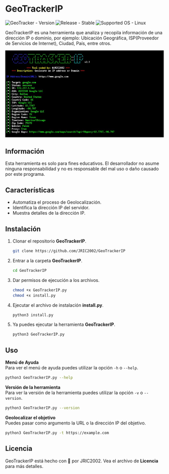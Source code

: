 # GeoTrackerIP
![GeoTracker - Version](https://img.shields.io/badge/GeoTrackerIP-v2.0-brightgreen)
![Release - Stable](https://img.shields.io/badge/Release-Stable-brightgreen)
![Supported OS - Linux](https://img.shields.io/badge/Supported%20OS-Linux-blue)

GeoTrackerIP es una herramienta que analiza y recopila información de una dirección IP o dominio, por ejemplo: Ubicación Geográfica, ISP(Proveedor de Servicios de Internet), Ciudad, País, entre otros.

![GeoTrackerIP - Screenshot](https://github.com/JRIC2002/GeoTrackerIP/blob/master/.Screenshots/GeoTrackerIP-Screenshot[01].jpg)

## Información
Esta herramienta es solo para fines educativos. El desarrollador no asume ninguna responsabilidad y no es responsable del mal uso o daño causado por este programa.

## Características
* Automatiza el proceso de Geolocalización.
* Identifica la dirección IP del servidor.
* Muestra detalles de la dirección IP.

## Instalación
1. Clonar el repositorio **GeoTrackerIP**.
   ```bash
   git clone https://github.com/JRIC2002/GeoTrackerIP
   ```
2. Entrar a la carpeta **GeoTrackerIP**.
   ```bash
   cd GeoTrackerIP
   ```
3. Dar permisos de ejecución a los archivos.
   ```bash
   chmod +x GeoTrackerIP.py
   chmod +x install.py
   ```
4. Ejecutar el archivo de instalación **install.py**.
   ```bash
   python3 install.py
   ```
5. Ya puedes ejecutar la herramienta **GeoTrackerIP**.
   ```bash
   python3 GeoTrackerIP.py
   ```

## Uso
**Menú de Ayuda**  
Para ver el menú de ayuda puedes utilizar la opción `-h` o `--help`.
```bash
python3 GeoTrackerIP.py --help
```

**Versión de la herramienta**  
Para ver la versión de la herramienta puedes utilizar la opción `-v` o `--version`.
```bash
python3 GeoTrackerIP.py --version
```

**Geolocalizar el objetivo**  
Puedes pasar como argumento la URL o la dirección IP del objetivo.
```bash
python3 GeoTrackerIP.py -t https://example.com
```

## Licencia
GeoTrackerIP está hecho con 💚 por JRIC2002. Vea el archivo de **Licencia** para más detalles.
